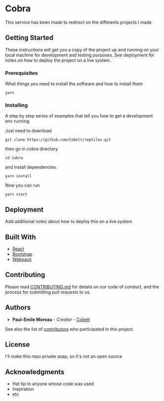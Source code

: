 # Cobra

This service has been made to redirect on the differents projects I made

## Getting Started

These instructions will get you a copy of the project up and running on your local machine for development and testing purposes. See deployment for notes on how to deploy the project on a live system.

### Prerequisites

What things you need to install the software and how to install them

```
yarn
```

### Installing

A step by step series of examples that tell you how to get a development env running

Just need to download

```
git clone https://github.com/Cobelt/reptiles.git
```
then go in cobra directory
```
cd cobra
```
and install dependencies.
```
yarn install
```
Now you can run
```
yarn start
```

## Deployment

Add additional notes about how to deploy this on a live system

## Built With

* [React](https://reactjs.org/)
* [Bootstrap](https://getbootstrap.com/)
* [Webpack](https://webpack.js.org/)

## Contributing

Please read [CONTRIBUTING.md](https://gist.github.com/PurpleBooth/b24679402957c63ec426) for details on our code of conduct, and the process for submitting pull requests to us.

## Authors

* **Paul-Emile Moreau** - *Creator* - [Cobelt](https://github.com/Cobelt)

See also the list of [contributors](https://github.com/Cobelt/reptiles/contributors) who participated in this project.

## License

I'll make this repo private asap, so it's not an open source

## Acknowledgments

* Hat tip to anyone whose code was used
* Inspiration
* etc